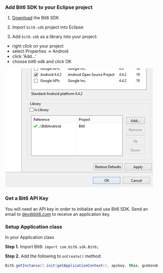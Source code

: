 ### Add Bit6 SDK to your Eclipse project

1. [Download](https://github.com/bit6/bit6-android-sdk/) the Bit6 SDK

2. Import `bit6-sdk` project into Eclipse

3. Add `bit6-sdk` as a library into your project:
  - right click on your project 
  - select Properties -> Android
  - click 'Add...'
  - choose bit6-sdk and click OK

<img style="max-width:100%; " src="images/project_properties.png"/>


### Get a Bit6 API Key

You will need an API key in order to initialize and use Bit6 SDK. Send an email to dev@bit6.com to receive an application key.

### Setup Application class

In your Application class

**Step 1.** Import Bit6: `import com.bit6.sdk.Bit6;`

**Step 2.** Add the following to `onCreate()` method:

```java
Bit6.getInstance().init(getApplicationContext(), apikey, this, gcmSenderId);
```

